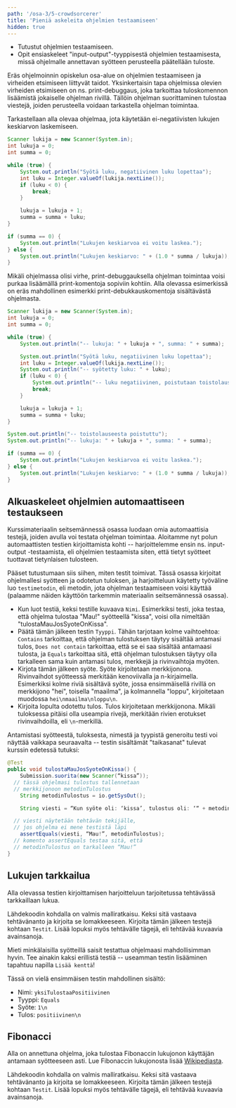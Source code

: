 ```yaml
---
path: '/osa-3/5-crowdsorcerer'
title: 'Pieniä askeleita ohjelmien testaamiseen'
hidden: true
---
```



<text-box variant='learningObjectives' name='Oppimistavoitteet'>

- Tutustut ohjelmien testaamiseen.
- Opit ensiaskeleet "input-output"-tyyppisestä ohjelmien testaamisesta, missä ohjelmalle annettavan syötteen perusteella päätellään tuloste.

</text-box>

Eräs ohjelmoinnin opiskelun osa-alue on ohjelmien testaamiseen ja virheiden etsimiseen liittyvät taidot. Yksinkertaisin tapa ohjelmissa olevien virheiden etsimiseen on ns. print-debuggaus, joka tarkoittaa tuloskomennon lisäämistä jokaiselle ohjelman rivillä. Tällöin ohjelman suorittaminen tulostaa viestejä, joiden perusteella voidaan tarkastella ohjelman toimintaa.

Tarkastellaan alla olevaa ohjelmaa, jota käytetään ei-negatiivisten lukujen keskiarvon laskemiseen.

```java
Scanner lukija = new Scanner(System.in);
int lukuja = 0;
int summa = 0;

while (true) {
    System.out.println("Syötä luku, negatiivinen luku lopettaa");
    int luku = Integer.valueOf(lukija.nextLine());
    if (luku < 0) {
        break;
    }

    lukuja = lukuja + 1;
    summa = summa + luku;
}

if (summa == 0) {
    System.out.println("Lukujen keskiarvoa ei voitu laskea.");
} else {
    System.out.println("Lukujen keskiarvo: " + (1.0 * summa / lukuja));
}
```

Mikäli ohjelmassa olisi virhe, print-debuggauksella ohjelman toimintaa voisi purkaa lisäämällä print-komentoja sopiviin kohtiin. Alla olevassa esimerkissä on eräs mahdollinen esimerkki print-debukkauskomentoja sisältävästä ohjelmasta.


```java
Scanner lukija = new Scanner(System.in);
int lukuja = 0;
int summa = 0;

while (true) {
    System.out.println("-- lukuja: " + lukuja + ", summa: " + summa);

    System.out.println("Syötä luku, negatiivinen luku lopettaa");
    int luku = Integer.valueOf(lukija.nextLine());
    System.out.println("-- syötetty luku: " + luku);
    if (luku < 0) {
        System.out.println("-- luku negatiivinen, poistutaan toistolauseesta");
        break;
    }

    lukuja = lukuja + 1;
    summa = summa + luku;
}

System.out.println("-- toistolauseesta poistuttu");
System.out.println("-- lukuja: " + lukuja + ", summa: " + summa);

if (summa == 0) {
    System.out.println("Lukujen keskiarvoa ei voitu laskea.");
} else {
    System.out.println("Lukujen keskiarvo: " + (1.0 * summa / lukuja));
}
```


<quiznator id="5c3740e43972a914740fe479"></quiznator>


## Alkuaskeleet ohjelmien automaattiseen testaukseen

Kurssimateriaalin seitsemännessä osassa luodaan omia automaattisia testejä, joiden avulla voi testata ohjelman toimintaa. Aloitamme nyt polun automaattisten testien kirjoittamista kohti -- harjoittelemme ensin ns. input-output -testaamista, eli ohjelmien testaamista siten, että tietyt syötteet tuottavat tietynlaisen tulosteen.


Pääset tutustumaan siis siihen, miten testit toimivat. Tässä osassa kirjoitat ohjelmallesi syötteen ja odotetun tuloksen, ja harjoitteluun käytetty työväline luo `testimetodin`, eli metodin, jota ohjelman testaamiseen voisi käyttää (palaamme näiden käyttöön tarkemmin materiaalin seitsemännessä osassa).

- Kun luot testiä, keksi testille kuvaava `Nimi`. Esimerkiksi testi, joka testaa, että ohjelma tulostaa "Mau!" syötteellä "kissa", voisi olla nimeltään "tulostaMauJosSyoteOnKissa".
- Päätä tämän jälkeen testin `Tyyppi`. Tähän tarjotaan kolme vaihtoehtoa: `Contains` tarkoittaa, että ohjelman tulostuksen täytyy sisältää antamasi tulos, `Does not contain` tarkoittaa, että se ei saa sisältää antamaasi tulosta, ja `Equals` tarkoittaa sitä, että ohjelman tulostuksen täytyy olla tarkalleen sama kuin antamasi tulos, merkkejä ja rivinvaihtoja myöten.
- Kirjota tämän jälkeen syöte. Syöte kirjoitetaan merkkijonona. Rivinvaihdot syötteessä merkitään kenoviivalla ja n-kirjaimella. Esimerkiksi kolme riviä sisältävä syöte, jossa ensimmäisellä rivillä on merkkijono "hei", toisella "maailma", ja kolmannella "loppu", kirjoitetaan muodossa `hei\nmaailma\nloppu\n`.
- Kirjoita lopulta odotettu tulos. Tulos kirjoitetaan merkkijonona. Mikäli tuloksessa pitäisi olla useampia rivejä, merkitään rivien erotukset rivinvaihdoilla, eli `\n`-merkillä.

Antamistasi syötteestä, tuloksesta, nimestä ja tyypistä generoitu testi voi näyttää vaikkapa seuraavalta -- testin sisältämät "taikasanat" tulevat kurssin edetessä tutuksi:


```java
@Test
public void tulostaMauJosSyoteOnKissa() {
	Submission.suorita(new Scanner(“kissa”));
  // tässä ohjelmasi tulostus tallennetaan
  // merkkijonoon metodinTulostus
	String metodinTulostus = io.getSysOut();

	String viesti = “Kun syöte oli: ‘kissa’, tulostus oli: ‘“ + metodinTulostus + “‘, mutta se ei ollut: ‘Mau!’.”;

  // viesti näytetään tehtävän tekijälle,
  // jos ohjelma ei mene testistä läpi
	assertEquals(viesti, “Mau!”, metodinTulostus);
  // komento assertEquals testaa sitä, että
  // metodinTulostus on tarkalleen “Mau!”
}
```

## Lukujen tarkkailua

Alla olevassa testien kirjoittamisen harjoitteluun tarjoitetussa tehtävässä tarkkaillaan lukua.

Lähdekoodin kohdalla on valmis malliratkaisu. Keksi sitä vastaava tehtävänanto ja kirjoita se lomakkeeseen. Kirjoita tämän jälkeen testejä kohtaan `Testit`. Lisää lopuksi myös tehtävälle tägejä, eli tehtävää kuvaavia avainsanoja.

Mieti minkälaisilla syötteillä saisit testattua ohjelmaasi mahdollisimman hyvin. Tee ainakin kaksi erillistä testiä -- useamman testin lisääminen tapahtuu napilla `Lisää kenttä`!

Tässä on vielä ensimmäisen testin mahdollinen sisältö:
- Nimi: `yksiTulostaaPositiivinen`
- Tyyppi: `Equals`
- Syöte: `1\n`
- Tulos: `positiivinen\n`


<crowdsorcerer id='21'></crowdsorcerer>


## Fibonacci

Alla on annettuna ohjelma, joka tulostaa Fibonaccin lukujonon käyttäjän antamaan syötteeseen asti. Lue Fibonaccin lukujonosta lisää <a href="https://fi.wikipedia.org/wiki/Fibonaccin_lukujono">Wikipediasta</a>.

Lähdekoodin kohdalla on valmis malliratkaisu. Keksi sitä vastaava tehtävänanto ja kirjoita se lomakkeeseen. Kirjoita tämän jälkeen testejä kohtaan `Testit`. Lisää lopuksi myös tehtävälle tägejä, eli tehtävää kuvaavia avainsanoja.


<crowdsorcerer id='22'></crowdsorcerer>

